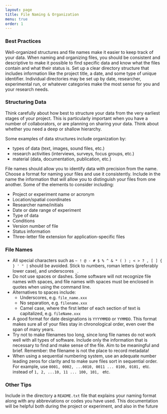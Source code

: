```yaml
---
layout: page
title: File Naming & Organization
menu: true
order: 1
---
```


### Best Practices

Well-organized structures and file names make it easier to keep track of your data. When naming and organizing files, you should be consistent and descriptive to make it possible to find specific data and know what the files contain and what their status is. Set up a clear directory structure that includes information like the project title, a date, and some type of unique identifier. Individual directories may be set up by date, researcher, experimental run, or whatever categories make the most sense for you and your research needs.

### Structuring Data

Think carefully about how best to structure your data from the very earliest stages of your project. This is particularly important when you have a number of collaborators, or are planning on sharing your data. Think about whether you need a deep or shallow hierarchy.

Some examples of data structures include organization by:

* types of data (text, images, sound files, etc.)
* research activities (interviews, surveys, focus groups, etc.)
* material (data, documentation, publication, etc.)

File names should allow you to identify data with precision from the name. Choose a format for naming your files and use it consistently. Include in the name the information that will allow you to distinguish your files from one another. Some of the elements to consider including:

* Project or experiment name or acronym
* Location/spatial coordinates
* Researcher name/initials
* Date or date range of experiment
* Type of data
* Conditions
* Version number of file
* Status information
* Three-letter file extension for application-specific files

### File Names

* All special characters such as `~ ! @ - # $ % ^ & * ( ) ; < > ? , [ ] { } ' " |` should be avoided. Stick to numbers, roman letters (preferably lower case), and underscores `_`.
* Do not use spaces or dashes. Some software will not recognize file names with spaces, and file names with spaces must be enclosed in quotes when using the command line.
* Alternatives to spaces include:
  * Underscores, e.g. `file_name.xxx`
  * No separation, e.g. `filename.xxx`
  * Camel case, where the first letter of each section of text is capitalized, e.g. `fileName.xxx`
* A good format for date designations is `YYYYMMDD` or `YYMMDD`. This format makes sure all of your files stay in chronological order, even over the span of many years.
* Try not to make filenames too long, since long file names do not work well with all types of software. Include only the information that is necessary to find and make sense of the file. Aim to be meaningful and brief. Remember: the filename is not the place to record metadata!
* When using a sequential numbering system, use an adequate number leading zeros for clarity and to make sure files sort in sequential order. For example, use `0001, 0002, ...0010, 0011 ... 0100, 0101, `etc. instead of `1, 2, ...10, 11 ... 100, 101, ` etc.

### Other Tips

Include in the directory a `README.txt` file that explains your naming format along with any abbreviations or codes you have used. This documentation will be helpful both during the project or experiment, and also in the future
